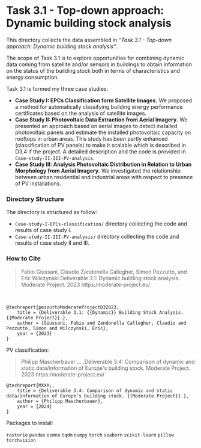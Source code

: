 # Task 3.1 - Top-down approach: Dynamic building stock analysis

This directory collects the data assembled in *“Task 3.1 - Top-down approach: Dynamic building stock analysis”*.

The scope of Task 3.1 is to explore opportunities for combining dynamic data coming from satellite and/or sensors in buildings to obtain information on the status of the building stock both in terms of characteristics and energy consumption.

Task 3.1 is formed my three case studies:

- **Case Study I: EPCs Classification form Satellite Images.** We proposed a method for automatically classifying building energy performance certificates based on the analysis of satellite images.
- **Case Study II: Photovoltaic Data Extraction from Aerial Imagery.** We presented an approach based on aerial images to detect installed photovoltaic panels and estimate the installed photovoltaic capacity on rooftops in urban areas. This study has been partly enhanced (classification of PV panels) to make it scalable which is described in D3.4 if the project. A detailed description and the code is provided in `Case-study-II-III-PV-analysis`.
- **Case Study III: Analysis Photovoltaic Distribution in Relation to Urban Morphology from Aerial Imagery.** We investigated the relationship between urban residential and industrial areas with respect to presence of PV installations. 


### Directory Structure

The directory is structured as follow:

- `Case-study-I-EPCs-classification/` directory collecting the code and results of case study I.
- `Case-study-II-III-PV-analysis/` directory collecting the code and results of case study II and III.

### How to Cite

> Fabio Giussani, Claudio Zandonella Callegher, Simon Pezzutto, and Eric  Wilczynski.Deliverable 3.1: Dynamic building stock analysis. Moderate Project. 2023 https:/moderate-project.eu/  

<br>

```
@techreport{pezzuttoModerateProjectD32023,
    title = {Deliverable 3.1: {{Dynamic}} Building Stock Analysis. {{Moderate Project}}.},
    author = {Giussani, Fabio and Zandonella Callegher, Claudio and Pezzutto, Simon and Wilczynski, Eric},
    year = {2023}
}
```

PV classification:
> Philipp Mascherbauer ... .Deliverable 3.4: Comparison of dynamic and static data/information of Europe's building stock. Moderate Project. 2023 https:/moderate-project.eu/

```
@techreport{MXXX;,
    title = {Deliverable 3.4: Comparison of dynamic and static data/information of Europe's building stock. {{Moderate Project}}.},
    author = {Philipp Mascherbauer},
    year = {2024}
}

```


Packages to install

`rasterio`
`pandas`
`osmnx`
`tqdm`
`numpy`
`torch`
`seaborn`
`scikit-learn`
`pillow`
`torchvision`

